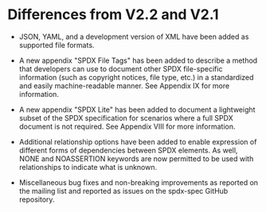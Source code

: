 # Differences from V2.2 and V2.1

- JSON, YAML, and a development version of XML have been added as supported
  file formats.

- A new appendix "SPDX File Tags" has been added to describe a method that
  developers can use to document other SPDX file-specific information
  (such as copyright notices, file type, etc.) in a standardized and easily
  machine-readable manner. See Appendix IX for more information.

- A new appendix "SPDX Lite" has been added to document a lightweight subset of
  the SPDX specification for scenarios where a full SPDX document is not
  required. See Appendix VIII for more information.

- Additional relationship options have been added to enable expression of
  different forms of dependencies between SPDX elements. As well, NONE and
  NOASSERTION keywords are now permitted to be used with relationships to
  indicate what is unknown.

- Miscellaneous bug fixes and non-breaking improvements as reported on the
  mailing list and reported as issues on the spdx-spec GitHub repository.
